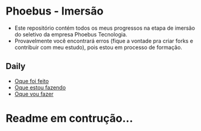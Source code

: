 # Phoebus - Imersão


- Este repositório contém todos os meus progressos na etapa de imersão do seletivo da empresa Phoebus Tecnologia.
- Provavelmente você encontrará erros (fique a vontade pra criar forks e contribuir com meu estudo), pois estou em processo de formação.


## Daily
* [Oque foi feito]()
* [Oque estou fazendo]()
* [Oque vou fazer]()

# **Readme em contrução...**
